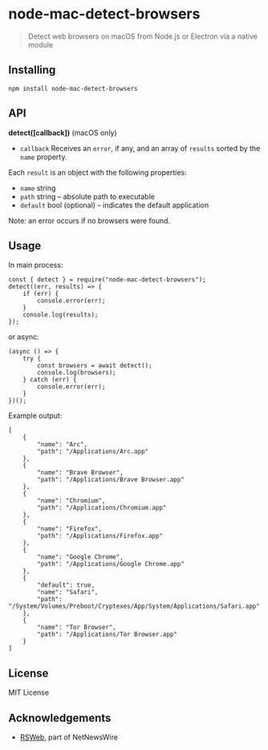 # node-mac-detect-browsers

> Detect web browsers on macOS from Node.js or Electron via a native module

## Installing

    npm install node-mac-detect-browsers

## API

**detect([callback])** (macOS only)

- `callback` Receives an `error`, if any, and an array of `results` sorted by the `name` property.

Each `result` is an object with the following properties:

- `name` string
- `path` string – absolute path to executable
- `default` bool (optional) – indicates the default application

Note: an error occurs if no browsers were found.

## Usage

In main process:

    const { detect } = require("node-mac-detect-browsers");
    detect((err, results) => {
    	if (err) {
    		console.error(err);
    	}
    	console.log(results);
    });

or async:

    (async () => {
    	try {
    		const browsers = await detect();
    		console.log(browsers);
    	} catch (err) {
    		console.error(err);
    	}
    })();

Example output:

    [
    	{
    		"name": "Arc",
    		"path": "/Applications/Arc.app"
    	},
    	{
    		"name": "Brave Browser",
    		"path": "/Applications/Brave Browser.app"
    	},
    	{
    		"name": "Chromium",
    		"path": "/Applications/Chromium.app"
    	},
    	{
    		"name": "Firefox",
    		"path": "/Applications/Firefox.app"
    	},
    	{
    		"name": "Google Chrome",
    		"path": "/Applications/Google Chrome.app"
    	},
    	{
    		"default": true,
    		"name": "Safari",
    		"path": "/System/Volumes/Preboot/Cryptexes/App/System/Applications/Safari.app"
    	},
    	{
    		"name": "Tor Browser",
    		"path": "/Applications/Tor Browser.app"
    	}
    ]

## License

MIT License

## Acknowledgements

- [RSWeb](https://github.com/Ranchero-Software/RSWeb), part of NetNewsWire
